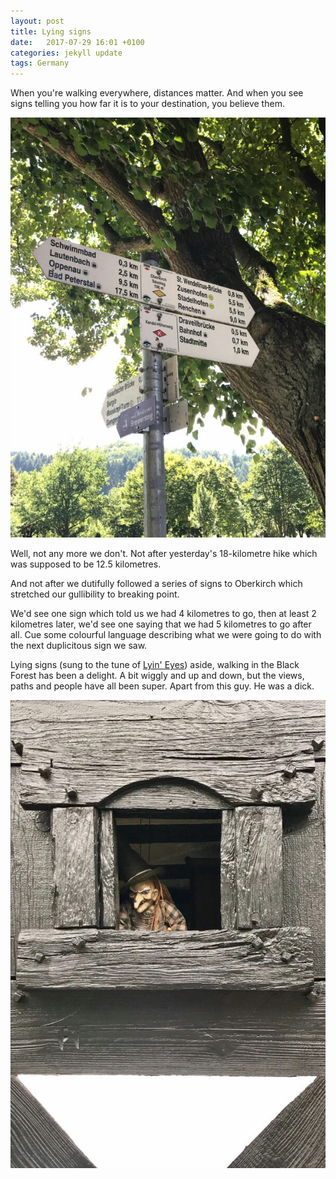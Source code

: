 ```yaml
---
layout: post
title: Lying signs
date:   2017-07-29 16:01 +0100
categories: jekyll update
tags: Germany
---
```


When you're walking everywhere, distances matter. And when you see signs telling you how far it is to your destination, you believe them.

![lying signs with lots of distances to lots of places](https://github.com/tombye/trexit/raw/gh-pages/assets/images/stupid-signs.jpg)

Well, not any more we don't. Not after yesterday's 18-kilometre hike which was supposed to be 12.5 kilometres. 

And not after we dutifully followed a series of signs to Oberkirch which stretched our gullibility to breaking point. 

We'd see one sign which told us we had 4 kilometres to go, then at least 2 kilometres later, we'd see one saying that we had 5 kilometres to go after all. Cue some colourful language describing what we were going to do with the next duplicitous sign we saw. 

Lying signs (sung to the tune of [Lyin' Eyes](http://youtu.be/5-NlR54PqLw?t=1m41s)) aside, walking in the Black Forest has been a delight. A bit wiggly and up and down, but the views, paths and people have all been super. Apart from this guy. He was a dick. 

![creepy, Grimm fairy tales puppet in a tiny Black Forest window](https://github.com/tombye/trexit/raw/gh-pages/assets/images/creepy-puppet-man.jpg)
